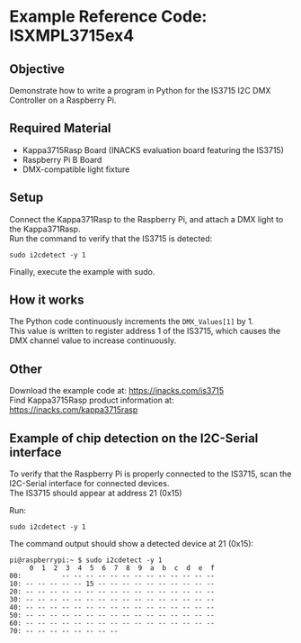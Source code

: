 # Example Reference Code: ISXMPL3715ex4

## Objective
Demonstrate how to write a program in Python for the IS3715 I2C DMX Controller on a Raspberry Pi. 

## Required Material
- Kappa3715Rasp Board (INACKS evaluation board featuring the IS3715)
- Raspberry Pi B Board
- DMX-compatible light fixture

## Setup
Connect the Kappa371Rasp to the Raspberry Pi, and attach a DMX light to the Kappa371Rasp.  
Run the command to verify that the IS3715 is detected:  

`sudo i2cdetect -y 1`

Finally, execute the example with sudo.

## How it works
The Python code continuously increments the `DMX_Values[1]` by 1.  
This value is written to register address 1 of the IS3715, which causes the DMX channel value to increase continuously.

## Other
Download the example code at: https://inacks.com/is3715  
Find Kappa3715Rasp product information at: https://inacks.com/kappa3715rasp

## Example of chip detection on the I2C-Serial interface
To verify that the Raspberry Pi is properly connected to the IS3715, scan the I2C-Serial interface for connected devices.  
The IS3715 should appear at address 21 (0x15)  

Run:

`sudo i2cdetect -y 1`

The command output should show a detected device at 21 (0x15):

```
pi@raspberrypi:~ $ sudo i2cdetect -y 1
     0  1  2  3  4  5  6  7  8  9  a  b  c  d  e  f
00:          -- -- -- -- -- -- -- -- -- -- -- -- --
10: -- -- -- -- -- 15 -- -- -- -- -- -- -- -- -- --
20: -- -- -- -- -- -- -- -- -- -- -- -- -- -- -- --
30: -- -- -- -- -- -- -- -- -- -- -- -- -- -- -- --
40: -- -- -- -- -- -- -- -- -- -- -- -- -- -- -- --
50: -- -- -- -- -- -- -- -- -- -- -- -- -- -- -- --
60: -- -- -- -- -- -- -- -- -- -- -- -- -- -- -- --
70: -- -- -- -- -- -- -- --

